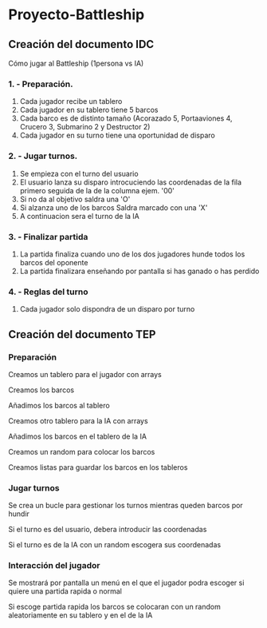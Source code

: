 # Proyecto-Battleship

## Creación del documento IDC

Cómo jugar al Battleship (1persona vs IA)

### 1. - Preparación.

1. Cada jugador recibe un tablero
2. Cada jugador en su tablero tiene 5 barcos
3. Cada barco es de distinto tamaño (Acorazado 5, Portaaviones 4, Crucero 3, Submarino 2 y Destructor 2)
4. Cada jugador en su turno tiene una oportunidad de disparo


### 2. - Jugar turnos.

1. Se empieza con el turno del usuario
2. El usuario lanza su disparo introcuciendo las coordenadas de la fila primero seguida de la de la columna ejem. '00'
3. Si no da al objetivo saldra una 'O'
4. Si alzanza uno de los barcos Saldra marcado con una 'X'
5. A continuacion sera el turno de la IA

### 3. - Finalizar partida

1. La partida finaliza cuando uno de los dos jugadores hunde todos los barcos del oponente
2. La partida finalizara enseñando por pantalla si has ganado o has perdido

### 4. - Reglas del turno

1. Cada jugador solo dispondra de un disparo por turno

## Creación del documento TEP

### Preparación

Creamos un tablero para el jugador con arrays

Creamos los barcos

Añadimos los barcos al tablero

Creamos otro tablero para la IA con arrays

Añadimos los barcos en el tablero de la IA

Creamos un random para colocar los barcos

Creamos listas para guardar los barcos en los tableros

### Jugar turnos

Se crea un bucle para gestionar los turnos mientras queden barcos por hundir

Si el turno es del usuario, debera introducir las coordenadas

Si el turno es de la IA con un random escogera sus coordenadas

### Interacción del jugador

Se mostrará por pantalla un menú en el que el jugador podra escoger si quiere una partida rapida o normal

Si escoge partida rapida los barcos se colocaran con un random aleatoriamente en su tablero y en el de la IA


